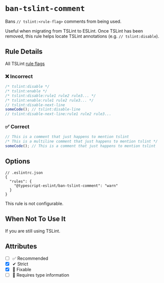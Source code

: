 # `ban-tslint-comment`

Bans `// tslint:<rule-flag>` comments from being used.

Useful when migrating from TSLint to ESLint. Once TSLint has been removed, this rule helps locate TSLint annotations (e.g. `// tslint:disable`).

## Rule Details

All TSLint [rule flags](https://palantir.github.io/tslint/usage/rule-flags/)

<!--tabs-->

### ❌ Incorrect

```js
/* tslint:disable */
/* tslint:enable */
/* tslint:disable:rule1 rule2 rule3... */
/* tslint:enable:rule1 rule2 rule3... */
// tslint:disable-next-line
someCode(); // tslint:disable-line
// tslint:disable-next-line:rule1 rule2 rule3...
```

### ✅ Correct

```js
// This is a comment that just happens to mention tslint
/* This is a multiline comment that just happens to mention tslint */
someCode(); // This is a comment that just happens to mention tslint
```

## Options

```jsonc
// .eslintrc.json
{
  "rules": {
    "@typescript-eslint/ban-tslint-comment": "warn"
  }
}
```

This rule is not configurable.

## When Not To Use It

If you are still using TSLint.

## Attributes

- [ ] ✅ Recommended
- [x] ✔ Strict
- [x] 🔧 Fixable
- [ ] 💭 Requires type information
